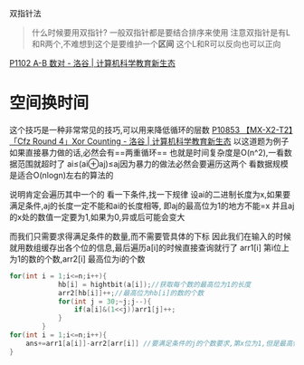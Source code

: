 双指针法
> 什么时候要用双指针?
> 一般双指针都是要结合排序来使用
> 注意双指针是有L和R两个,不难想到这个是要维护一个**区间**
> 这个L和R可以反向也可以正向


[P1102 A-B 数对 - 洛谷 | 计算机科学教育新生态](https://www.luogu.com.cn/problem/P1102)


# 空间换时间
这个技巧是一种非常常见的技巧,可以用来降低循环的层数
[P10853 【MX-X2-T2】「Cfz Round 4」Xor Counting - 洛谷 | 计算机科学教育新生态](https://www.luogu.com.cn/problem/P10853?contestId=188966)
以这道题为例子
如果直接暴力做的话,必然会有==两重循环== 也就是时间复杂度是O(n^2),一看数据范围就超时了
ai​≤(ai​⊕aj​)≤aj​ 因为暴力的做法必然会要遍历这两个
看数据规模是适合O(nlogn)左右的算法的

说明肯定会遍历其中一个的
看一下条件,找一下规律
设ai的二进制长度为x,如果要满足条件,aj的长度一定不能和ai的长度相等,
即aj的最高位为1的地方不能=x
并且aj的x处的数值一定要为1,如果为0,异或后可能会变大

而我们只需要求得满足条件的数量,而不需要管具体的下标
因此我们在输入的时候就用数组缓存出各个位的信息,最后遍历a[i]的时候直接查询就行了
arr1[i] 第i位上为1的数的个数,arr2[i] 最高位为i的个数
```c++
for(int i = 1;i<=n;i++){
			hb[i] = hightbit(a[i]);//获取每个数的最高位为1的长度
			arr2[hb[i]]++;//最高位为hb[i]的数的个数
			for(int j = 30;~j;j--){
				if(a[i]&(1<<j))arr1[j]++;
			}
		}
for(int i = 1;i<=n;i++){
	ans+=arr1[a[i]]-arr2[arr[i]] //要满足条件的j的个数要求,第x位为1,但是最高位不能为x
}
```

